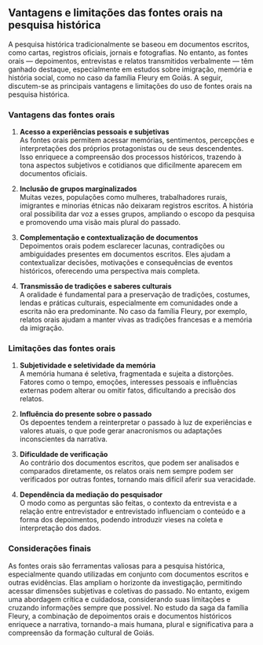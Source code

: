 ## Vantagens e limitações das fontes orais na pesquisa histórica

A pesquisa histórica tradicionalmente se baseou em documentos escritos, como cartas, registros oficiais, jornais e fotografias. No entanto, as fontes orais — depoimentos, entrevistas e relatos transmitidos verbalmente — têm ganhado destaque, especialmente em estudos sobre imigração, memória e história social, como no caso da família Fleury em Goiás. A seguir, discutem-se as principais vantagens e limitações do uso de fontes orais na pesquisa histórica.

### Vantagens das fontes orais

1. **Acesso a experiências pessoais e subjetivas**  
   As fontes orais permitem acessar memórias, sentimentos, percepções e interpretações dos próprios protagonistas ou de seus descendentes. Isso enriquece a compreensão dos processos históricos, trazendo à tona aspectos subjetivos e cotidianos que dificilmente aparecem em documentos oficiais.

2. **Inclusão de grupos marginalizados**  
   Muitas vezes, populações como mulheres, trabalhadores rurais, imigrantes e minorias étnicas não deixaram registros escritos. A história oral possibilita dar voz a esses grupos, ampliando o escopo da pesquisa e promovendo uma visão mais plural do passado.

3. **Complementação e contextualização de documentos**  
   Depoimentos orais podem esclarecer lacunas, contradições ou ambiguidades presentes em documentos escritos. Eles ajudam a contextualizar decisões, motivações e consequências de eventos históricos, oferecendo uma perspectiva mais completa.

4. **Transmissão de tradições e saberes culturais**  
   A oralidade é fundamental para a preservação de tradições, costumes, lendas e práticas culturais, especialmente em comunidades onde a escrita não era predominante. No caso da família Fleury, por exemplo, relatos orais ajudam a manter vivas as tradições francesas e a memória da imigração.

### Limitações das fontes orais

1. **Subjetividade e seletividade da memória**  
   A memória humana é seletiva, fragmentada e sujeita a distorções. Fatores como o tempo, emoções, interesses pessoais e influências externas podem alterar ou omitir fatos, dificultando a precisão dos relatos.

2. **Influência do presente sobre o passado**  
   Os depoentes tendem a reinterpretar o passado à luz de experiências e valores atuais, o que pode gerar anacronismos ou adaptações inconscientes da narrativa.

3. **Dificuldade de verificação**  
   Ao contrário dos documentos escritos, que podem ser analisados e comparados diretamente, os relatos orais nem sempre podem ser verificados por outras fontes, tornando mais difícil aferir sua veracidade.

4. **Dependência da mediação do pesquisador**  
   O modo como as perguntas são feitas, o contexto da entrevista e a relação entre entrevistador e entrevistado influenciam o conteúdo e a forma dos depoimentos, podendo introduzir vieses na coleta e interpretação dos dados.

### Considerações finais

As fontes orais são ferramentas valiosas para a pesquisa histórica, especialmente quando utilizadas em conjunto com documentos escritos e outras evidências. Elas ampliam o horizonte da investigação, permitindo acessar dimensões subjetivas e coletivas do passado. No entanto, exigem uma abordagem crítica e cuidadosa, considerando suas limitações e cruzando informações sempre que possível. No estudo da saga da família Fleury, a combinação de depoimentos orais e documentos históricos enriquece a narrativa, tornando-a mais humana, plural e significativa para a compreensão da formação cultural de Goiás.